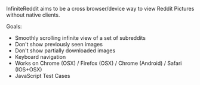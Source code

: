 InfiniteReddit aims to be a cross browser/device way to view Reddit Pictures without native clients.

Goals:
* Smoothly scrolling infinite view of a set of subreddits
* Don't show previously seen images
* Don't show partially downloaded images
* Keyboard navigation
* Works on Chrome (OSX) / Firefox (OSX) / Chrome (Android) / Safari (IOS+OSX)
* JavaScript Test Cases
